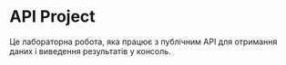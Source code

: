 # API Project
Це лабораторна робота, яка працює з публічним API для отримання даних і виведення результатів у консоль.
